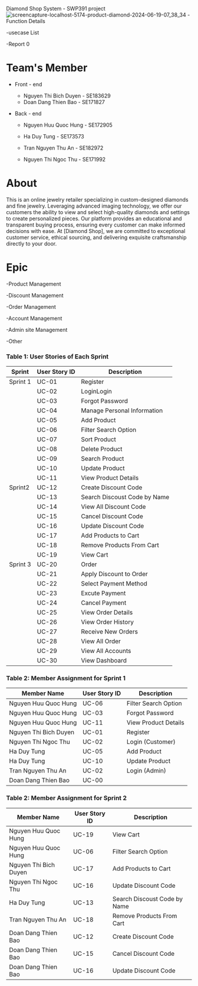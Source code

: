 Diamond Shop System - SWP391 project
![screencapture-localhost-5174-product-diamond-2024-06-19-07_38_34](https://github.com/quochungg/FDiamondShop/assets/167979922/404aa80a-6696-403e-9ebb-b33c1487a5d7)
-Function Details


-usecase List


-Report 0


# Team's Member

- Front - end
  - Nguyen Thi Bich Duyen - SE183629
  - Doan Dang Thien Bao - SE171827
- Back - end

  - Nguyen Huu Quoc Hung - SE172905
  - Ha Duy Tung - SE173573
  - Tran Nguyen Thu An - SE182972

  - Nguyen Thi Ngoc Thu - SE171992

# About

This is an online jewelry retailer specializing in custom-designed diamonds and fine jewelry. Leveraging advanced imaging technology, we offer our customers the ability to view and select high-quality diamonds and settings to create personalized pieces. Our platform provides an educational and transparent buying process, ensuring every customer can make informed decisions with ease. At [Diamond Shop], we are committed to exceptional customer service, ethical sourcing, and delivering exquisite craftsmanship directly to your door.

# Epic

-Product Management

-Discount Management

-Order Management

-Account Management

-Admin site Management

-Other
### Table 1: User Stories of Each Sprint
| Sprint   | User Story ID | Description                |
|----------|----------------|----------------------------|
| Sprint 1 | UC-01    | Register                      |
|          | UC-02    | LoginLogin                     |
|          | UC-03    | Forgot Password           |
|          | UC-04    | Manage Personal Information            |
|          | UC-05    | Add Product           |
|          | UC-06    | Filter Search Option                    |
|          | UC-07    | Sort Product                  |
|          | UC-08    | Delete Product                 |
|          | UC-09    | Search Product               |
|          | UC-10    | Update Product               |
|          | UC-11    | View Product Details                |
| Sprint2  | UC-12    | Create Discount Code              |
|          | UC-13    | Search Discoust Code by Name            |
|          | UC-14    | View All Discount Code            |
|          | UC-15    | Cancel Discount Code               |
|          | UC-16    | Update Discount Code                 |
|          | UC-17    | Add Products to Cart                 |
|          | UC-18    | Remove Products From Cart               |
|          | UC-19    | View Cart            |
| Sprint 3 | UC-20    | Order               |
|          | UC-21    | Apply Discount to Order               |
|          | UC-22    | Select Payment Method             |
|          | UC-23    | Excute Payment                 |
|          | UC-24    | Cancel Payment                 |
|          | UC-25    | View Order Details                 |
|          | UC-26    | View Order History               |
|          | UC-27    | Receive New Orders                 |
|          | UC-28    | View All Order        |
|          | UC-29    | View All Accounts         |
|          | UC-30    | View Dashboard         |

### Table 2: Member Assignment for Sprint 1
| Member Name | User Story ID | Description            |
|-------------|---------------|------------------------|
| Nguyen Huu Quoc Hung     | UC-06   |  Filter Search Option                 |
| Nguyen Huu Quoc Hung     | UC-03   |  Forgot Password                 |
| Nguyen Huu Quoc Hung     | UC-11   |  View Product Details               |
| Nguyen Thi Bich Duyen     | UC-01   | Register       |
| Nguyen Thi Ngoc Thu   | UC-02    | Login (Customer)                    |
| Ha Duy Tung    | UC-05    | Add Product                   |
| Ha Duy Tung    | UC-10    | Update Product                  |
| Tran Nguyen Thu An       | UC-02    | Login (Admin)           |
| Doan Dang Thien Bao       | UC-00    |            |

### Table 2: Member Assignment for Sprint 2
| Member Name | User Story ID | Description            |
|-------------|---------------|------------------------|
| Nguyen Huu Quoc Hung     | UC-19   | View Cart                |
| Nguyen Huu Quoc Hung     | UC-06   | Filter Search Option                 |
| Nguyen Thi Bich Duyen     | UC-17   | Add Products to Cart       |
| Nguyen Thi Ngoc Thu   | UC-16    | Update Discount Code                    |
| Ha Duy Tung    | UC-13    | Search Discoust Code by Name                   |
| Tran Nguyen Thu An       | UC-18    | Remove Products From Cart           |
| Doan Dang Thien Bao       | UC-12    | Create Discount Code            |
| Doan Dang Thien Bao       | UC-15    | Cancel Discount Code            |
| Doan Dang Thien Bao       | UC-16    | Update Discount Code           |
      
<!-- ## Minimal [(Free version)](https://minimal-kit-react.vercel.app/)

![license](https://img.shields.io/badge/license-MIT-blue.svg)

> Free React Admin Dashboard made with Material-UI components and React.

![preview](public/assets/preview.jpg)

## Demo

- [Dashboard Page](https://minimal-kit-react.vercel.app/)
- [Users Page](https://minimal-kit-react.vercel.app/user)
- [Products Page](https://minimal-kit-react.vercel.app/products)
- [Blog Page](https://minimal-kit-react.vercel.app/blog)
- [Login Page](https://minimal-kit-react.vercel.app/login)
- [Not Found Page](https://minimal-kit-react.vercel.app/404)

## Quick start

- [Download from Github](https://github.com/minimal-ui-kit/material-kit-react/archive/refs/heads/main.zip) or clone the repo : `git clone https://github.com/minimal-ui-kit/material-kit-react.git`
- Recommended `Node.js v18.x`.
- **Install:** `yarn install`
- **Start:** `yarn dev`
- **Build:** `yarn build`

## Upgrade to PRO Version

| Minimal Free     | [Minimal Pro](https://material-ui.com/store/items/minimal-dashboard/) |
| :--------------- | :-------------------------------------------------------------------- |
| **6** Demo Pages | **70+** Demo Pages                                                    |
| -                | Authentication with **Amplify**, **Auth0**, **JWT** and **Firebase**  |
| -                | [+More components](https://minimals.cc/components)                    |
| -                | Dark & light mode                                                     |
| -                | Next.js version                                                       |
| -                | TypeScript version (Standard Plus and Extended license)               |
| -                | Design Figma File (Standard Plus and Extended license)                |
| -                | Complete Users Flows                                                  |
| -                | Learn more: [Package & License](https://docs.minimals.cc/package)     |

## License

Distributed under the MIT License. See [LICENSE](https://github.com/minimal-ui-kit/minimal.free/blob/main/LICENSE.md) for more information.

## Contact us

Email: support@minimals.cc -->
